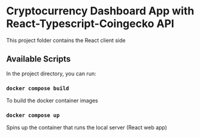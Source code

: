 # Cryptocurrency Dashboard App with React-Typescript-Coingecko API 

This project folder contains the React client side

## Available Scripts

In the project directory, you can run:

### `docker compose build`

To build the docker container images

### `docker compose up`

Spins up the container that runs the local server (React web app)

